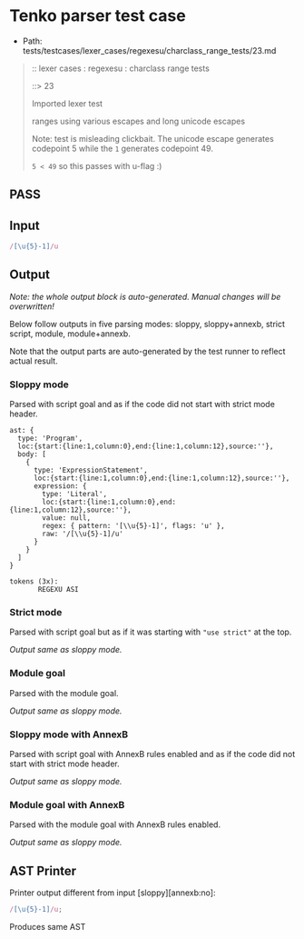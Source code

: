 # Tenko parser test case

- Path: tests/testcases/lexer_cases/regexesu/charclass_range_tests/23.md

> :: lexer cases : regexesu : charclass range tests
>
> ::> 23
>
> Imported lexer test
>
> ranges using various escapes and long unicode escapes
>
> Note: test is misleading clickbait. The unicode escape generates codepoint 5 while the `1` generates codepoint 49. 
>
> `5 < 49` so this passes with u-flag :)

## PASS

## Input

`````js
/[\u{5}-1]/u
`````

## Output

_Note: the whole output block is auto-generated. Manual changes will be overwritten!_

Below follow outputs in five parsing modes: sloppy, sloppy+annexb, strict script, module, module+annexb.

Note that the output parts are auto-generated by the test runner to reflect actual result.

### Sloppy mode

Parsed with script goal and as if the code did not start with strict mode header.

`````
ast: {
  type: 'Program',
  loc:{start:{line:1,column:0},end:{line:1,column:12},source:''},
  body: [
    {
      type: 'ExpressionStatement',
      loc:{start:{line:1,column:0},end:{line:1,column:12},source:''},
      expression: {
        type: 'Literal',
        loc:{start:{line:1,column:0},end:{line:1,column:12},source:''},
        value: null,
        regex: { pattern: '[\\u{5}-1]', flags: 'u' },
        raw: '/[\\u{5}-1]/u'
      }
    }
  ]
}

tokens (3x):
       REGEXU ASI
`````

### Strict mode

Parsed with script goal but as if it was starting with `"use strict"` at the top.

_Output same as sloppy mode._

### Module goal

Parsed with the module goal.

_Output same as sloppy mode._

### Sloppy mode with AnnexB

Parsed with script goal with AnnexB rules enabled and as if the code did not start with strict mode header.

_Output same as sloppy mode._

### Module goal with AnnexB

Parsed with the module goal with AnnexB rules enabled.

_Output same as sloppy mode._

## AST Printer

Printer output different from input [sloppy][annexb:no]:

````js
/[\u{5}-1]/u;
````

Produces same AST
